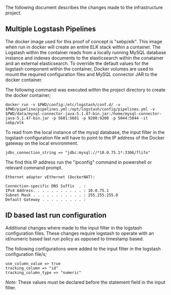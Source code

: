 The following document describes the changes made to the infrastructure project.

## Multiple Logstash Pipelines

The docker image used for this proof of concept is "sebp/elk". This image when run in docker will create an entire
ELK stack within a container. The Logstash within the container reads from a locally running MySQL database 
instance and indexes documents to the elasticsearch within the conatainer and an external elasticsearch. 
To override the default values for the logstash component within the container, Docker volumes are used to mount 
the required configuration files and MySQL connector JAR to the docker container.

The following command was executed within the project directory to create the docker container;
    
    docker run -v $PWD/config:/etc/logstash/conf.d/ -v $PWD/pipeline/pipelines.yml:/opt/logstash/config/pipelines.yml -v $PWD/data/mysql-connector-java-5.1.47-bin.jar:/home/mysql-connector-java-5.1.47-bin.jar -p 5601:5601 -p 9200:9200 -p 5044:5044 -it sebp/elk

To read from the local instance of the mysql database, the input filter in the logstash configuration file will have to point to the IP 
address of the Docker gateway on the local environment.
    
    jdbc_connection_string => "jdbc:mysql://*10.0.75.1*:3306/flifo"

The find this IP address run the "ipconfig" command in powershell or relevant command prompt.

    Ethernet adapter vEthernet (DockerNAT):

    Connection-specific DNS Suffix  . :
    IPv4 Address. . . . . . . . . . . : 10.0.75.1
    Subnet Mask . . . . . . . . . . . : 255.255.255.0
    Default Gateway . . . . . . . . . :

## ID based last run configuration

Additional changes where made to the input filter in the logstash configuration files. These changes 
require logstash to operate with an id/numeric based last run policy as opposed to timestamp based. 

The following configurations were added to the input filter in the logstash configuration file/s;

    use_column_value => true
    tracking_column => "id"
    tracking_column_type => "numeric"

*Note:* These values must be declared before the statement field in the input filter. 